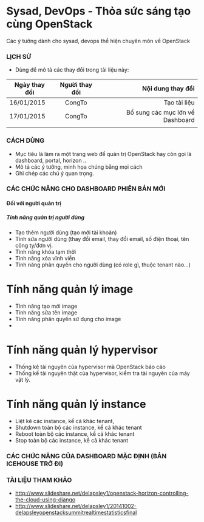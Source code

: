 # Sysad, DevOps - Thỏa sức sáng tạo cùng OpenStack
Các ý tưởng dành cho sysad, devops thể hiện chuyên môn về OpenStack

### LỊCH SỬ
* Dùng để mô tả các thay đổi trong tài liệu này: 

| Ngày thay đổi     | Người thay đổi      | Nội dung thay đổi  |
| ------------- |:-------------:| -----:|
| 16/01/2015    | CongTo | Tạo tài liệu |
| 17/01/2015    | CongTo      |   Bổ sung các mục lớn về Dashboard |
| |     |   |

### CÁCH DÙNG
* Mục tiêu là làm ra một trang web để quản trị OpenStack hay còn gọi là dashboard, portal, horizon ..
* Mô tả các ý tưởng, minh họa chúng bằng mọi cách
* Ghi chép các chú ý quan trọng.

### CÁC CHỨC NĂNG CHO DASHBOARD PHIÊN BẢN MỚI
#### Đối với người quản trị
##### Tính năng quản trị người dùng
- Tạo thêm người dùng (tạo mới tài khoản)
- Tính sửa người dùng  (thay đổi email, thay đổi email, số điện thoại, tên công ty/đơn vị.
- Tính năng khóa tạm thời
- Tính năng xóa vĩnh viễn
- Tính năng phân quyền cho người dùng (có role gì, thuộc tenant nào...)

# Tính năng quản lý image 
- Tính năng tạo mới image
- Tính năng sửa tên image
- Tính năng phân quyền sử dụng cho image
- 

# Tính năng quản lý hypervisor
- Thống kê tài nguyên của hypervisor mà OpenStack báo cáo
- Thống kế tài nguyên thật của hypervisor, kiểm tra tài nguyên của máy vật lý.

# Tính năng quản lý instance
- Liệt kê các instance, kể cả khác tenant, 
- Shutdown toàn bộ các instance, kể cả khác tenant
- Reboot toàn bộ các instance, kể cả khác tenant
- Stop toàn bộ các instance, kể cả khác tenant


### CÁC CHỨC NĂNG CỦA DASHBOARD MẶC ĐỊNH (BẢN ICEHOUSE TRỞ ĐI)

### TÀI LIỆU THAM KHẢO
- http://www.slideshare.net/delapsley1/openstack-horizon-controlling-the-cloud-using-django
- http://www.slideshare.net/delapsley1/20141002-delapsleyopenstacksummitrealtimestatisticsfinal
